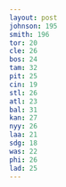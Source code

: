```yaml
---
layout: post
johnson: 195
smith: 196
tor: 20
cle: 26
bos: 24
tam: 32
pit: 25
cin: 19
stl: 26
atl: 23
bal: 31
kan: 27
nyy: 26
laa: 21
sdg: 18
was: 22
phi: 26
lad: 25
---
```

